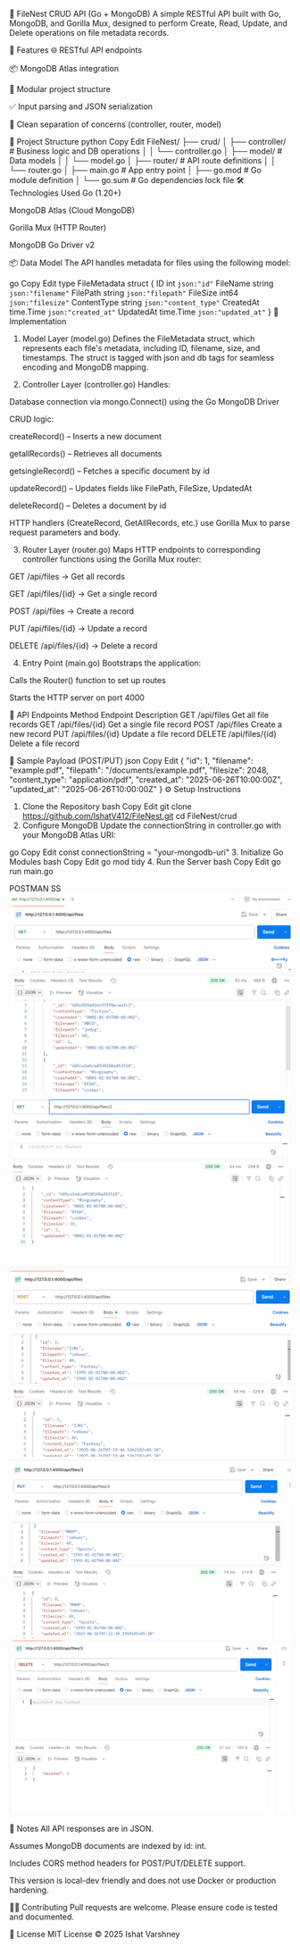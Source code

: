 📁 FileNest CRUD API (Go + MongoDB)
A simple RESTful API built with Go, MongoDB, and Gorilla Mux, designed to perform Create, Read, Update, and Delete operations on file metadata records.

🚀 Features
🌐 RESTful API endpoints

📦 MongoDB Atlas integration

🧩 Modular project structure

✅ Input parsing and JSON serialization

🧪 Clean separation of concerns (controller, router, model)

📁 Project Structure
python
Copy
Edit
FileNest/
├── crud/
│   ├── controller/       # Business logic and DB operations
│   │   └── controller.go
│   ├── model/            # Data models
│   │   └── model.go
│   ├── router/           # API route definitions
│   │   └── router.go
│   ├── main.go           # App entry point
│   ├── go.mod            # Go module definition
│   └── go.sum            # Go dependencies lock file
🛠 Technologies Used
Go (1.20+)

MongoDB Atlas (Cloud MongoDB)

Gorilla Mux (HTTP Router)

MongoDB Go Driver v2

📦 Data Model
The API handles metadata for files using the following model:

go
Copy
Edit
type FileMetadata struct {
    ID          int       `json:"id"`
    FileName    string    `json:"filename"`
    FilePath    string    `json:"filepath"`
    FileSize    int64     `json:"filesize"`
    ContentType string    `json:"content_type"`
    CreatedAt   time.Time `json:"created_at"`
    UpdatedAt   time.Time `json:"updated_at"`
}
🔨 Implementation
1. Model Layer (model.go)
Defines the FileMetadata struct, which represents each file's metadata, including ID, filename, size, and timestamps. The struct is tagged with json and db tags for seamless encoding and MongoDB mapping.

2. Controller Layer (controller.go)
Handles:

Database connection via mongo.Connect() using the Go MongoDB Driver

CRUD logic:

createRecord() – Inserts a new document

getallRecords() – Retrieves all documents

getsingleRecord() – Fetches a specific document by id

updateRecord() – Updates fields like FilePath, FileSize, UpdatedAt

deleteRecord() – Deletes a document by id

HTTP handlers (CreateRecord, GetAllRecords, etc.) use Gorilla Mux to parse request parameters and body.

3. Router Layer (router.go)
Maps HTTP endpoints to corresponding controller functions using the Gorilla Mux router:

GET /api/files → Get all records

GET /api/files/{id} → Get a single record

POST /api/files → Create a record

PUT /api/files/{id} → Update a record

DELETE /api/files/{id} → Delete a record

4. Entry Point (main.go)
Bootstraps the application:

Calls the Router() function to set up routes

Starts the HTTP server on port 4000

🔗 API Endpoints
Method	Endpoint	Description
GET	/api/files	Get all file records
GET	/api/files/{id}	Get a single file record
POST	/api/files	Create a new record
PUT	/api/files/{id}	Update a file record
DELETE	/api/files/{id}	Delete a file record

🧪 Sample Payload (POST/PUT)
json
Copy
Edit
{
  "id": 1,
  "filename": "example.pdf",
  "filepath": "/documents/example.pdf",
  "filesize": 2048,
  "content_type": "application/pdf",
  "created_at": "2025-06-26T10:00:00Z",
  "updated_at": "2025-06-26T10:00:00Z"
}
⚙️ Setup Instructions
1. Clone the Repository
bash
Copy
Edit
git clone https://github.com/IshatV412/FileNest.git
cd FileNest/crud
2. Configure MongoDB
Update the connectionString in controller.go with your MongoDB Atlas URI:

go
Copy
Edit
const connectionString = "your-mongodb-uri"
3. Initialize Go Modules
bash
Copy
Edit
go mod tidy
4. Run the Server
bash
Copy
Edit
go run main.go

POSTMAN SS
![alt text](image.png)
![alt text](image-1.png)
![alt text](image-2.png)
![alt text](image-3.png)
![alt text](image-4.png)

🧼 Notes
All API responses are in JSON.

Assumes MongoDB documents are indexed by id: int.

Includes CORS method headers for POST/PUT/DELETE support.

This version is local-dev friendly and does not use Docker or production hardening.

🙋‍♀️ Contributing
Pull requests are welcome. Please ensure code is tested and documented.

📝 License
MIT License © 2025 Ishat Varshney

